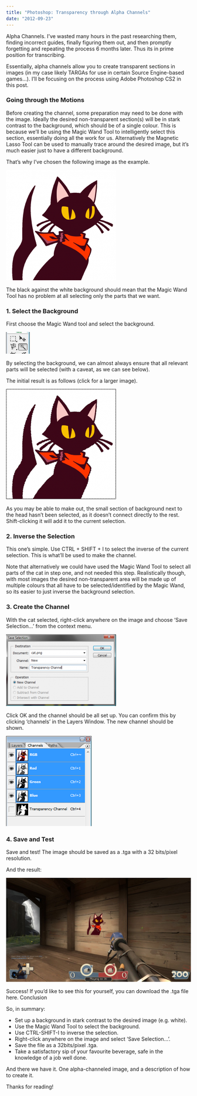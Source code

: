 ```yaml
---
title: "Photoshop: Transparency through Alpha Channels"
date: "2012-09-23"
---
```


Alpha Channels. I’ve wasted many hours in the past researching them, finding incorrect guides, finally figuring them out, and then promptly forgetting and repeating the process 6 months later. Thus its in prime position for transcribing.

Essentially, alpha channels allow you to create transparent sections in images (in my case likely TARGAs for use in certain Source Engine-based games…). I’ll be focusing on the process using Adobe Photoshop CS2 in this post.

### Going through the Motions

Before creating the channel, some preparation may need to be done with the image. Ideally the desired non-transparent section(s) will be in stark contrast to the background, which should be of a single colour. This is because we’ll be using the Magic Wand Tool to intelligently select this section, essentially doing all the work for us.
Alternatively the Magnetic Lasso Tool can be used to manually trace around the desired image, but it’s much easier just to have a different background.

That’s why I’ve chosen the following image as the example.

![A picture of a black cat against a white background](./cat.png)

The black against the white background should mean that the Magic Wand Tool has no problem at all selecting only the parts that we want.

### 1. Select the Background

First choose the Magic Wand tool and select the background.

![The Photoshop Magic Wand tool](./magic-wand.png)

By selecting the background, we can almost always ensure that all relevant parts will be selected (with a caveat, as we can see below).

The initial result is as follows (click for a larger image).

![The black cat picture with only the background selected](./cat-first-selection.png)

As you may be able to make out, the small section of background next to the head hasn’t been selected, as it doesn’t connect directly to the rest. Shift-clicking it will add it to the current selection.

### 2. Inverse the Selection

This one’s simple. Use CTRL + SHIFT + I to select the inverse of the current selection. This is what’ll be used to make the channel.

Note that alternatively we could have used the Magic Wand Tool to select all parts of the cat in step one, and not needed this step. Realistically though, with most images the desired non-transparent area will be made up of multiple colours that all have to be selected/identified by the Magic Wand, so its easier to just inverse the background selection.

### 3. Create the Channel

With the cat selected, right-click anywhere on the image and choose ‘Save Selection…’ from the context menu.

![The save selection menu](./save-selection.png)

Click OK and the channel should be all set up. You can confirm this by clicking ‘channels’ in the Layers Window. The new channel should be shown.

![The list of channels](./channels.png)

### 4. Save and Test

Save and test! The image should be saved as a .tga with a 32 bits/pixel resolution.

And the result:

![The final result](./2012-09-23_00004-1024x576.jpg)

Success! If you’d like to see this for yourself, you can download the .tga file here.
Conclusion

So, in summary:

-   Set up a background in stark contrast to the desired image (e.g. white).
-   Use the Magic Wand Tool to select the background.
-   Use CTRL-SHIFT-I to inverse the selection.
-   Right-click anywhere on the image and select ‘Save Selection…’.
-   Save the file as a 32bits/pixel .tga.
-   Take a satisfactory sip of your favourite beverage, safe in the knowledge of a job well done.

And there we have it. One alpha-channeled image, and a description of how to create it.

Thanks for reading!
